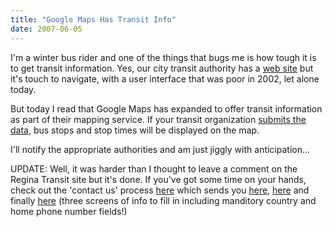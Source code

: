 ```yaml
---
title: "Google Maps Has Transit Info"
date: 2007-06-05
---
```


I'm a winter bus rider and one of the things that bugs me is how tough it is to get transit information. Yes, our city transit authority has a [web site](http://www.reginatransit.com/) but it's touch to navigate, with a user interface that was poor in 2002, let alone today.

But today I read that Google Maps has expanded to offer transit information as part of their mapping service. If your transit organization [submits the data](http://code.google.com/transit/spec/transit_feed_specification.htm), bus stops and stop times will be displayed on the map.

I'll notify the appropriate authorities and am just jiggly with anticipation...

UPDATE: Well, it was harder than I thought to leave a comment on the Regina Transit site but it's done. If you've got some time on your hands, check out the 'contact us' process [here](http://www.reginatransit.com/1_Rts_contact_us.html) which sends you [here](http://www.reginatransit.com/1_Rts_contact_us.html#5), [here](http://www.regina.ca/citycentralrequests.shtml) and finally [here](http://66.179.23.21/DP1/Metroplex/Regina//customerservice/starthere.asp) (three screens of info to fill in including manditory country and home phone number fields!)
